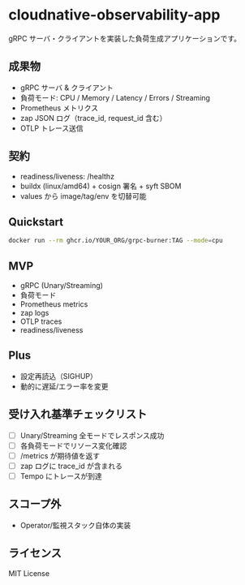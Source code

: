 # cloudnative-observability-app

gRPC サーバ・クライアントを実装した負荷生成アプリケーションです。

## 成果物
- gRPC サーバ & クライアント
- 負荷モード: CPU / Memory / Latency / Errors / Streaming
- Prometheus メトリクス
- zap JSON ログ（trace_id, request_id 含む）
- OTLP トレース送信

## 契約
- readiness/liveness: /healthz
- buildx (linux/amd64) + cosign 署名 + syft SBOM
- values から image/tag/env を切替可能

## Quickstart
```bash
docker run --rm ghcr.io/YOUR_ORG/grpc-burner:TAG --mode=cpu
```

## MVP
- gRPC (Unary/Streaming)
- 負荷モード
- Prometheus metrics
- zap logs
- OTLP traces
- readiness/liveness

## Plus
- 設定再読込（SIGHUP）
- 動的に遅延/エラー率を変更

## 受け入れ基準チェックリスト
- [ ] Unary/Streaming 全モードでレスポンス成功
- [ ] 各負荷モードでリソース変化確認
- [ ] /metrics が期待値を返す
- [ ] zap ログに trace_id が含まれる
- [ ] Tempo にトレースが到達

## スコープ外
- Operator/監視スタック自体の実装

## ライセンス
MIT License